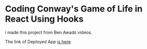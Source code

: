 # Coding Conway's Game of Life in React Using Hooks

i made this project from Ben Awads videos.

The link of Deployed App [is here](https://prajapathi.github.io/game-of-life/)
